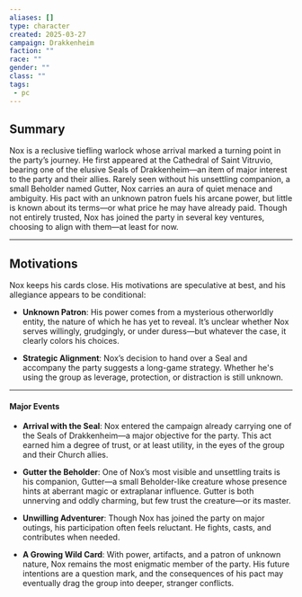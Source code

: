 ```yaml
---
aliases: []
type: character
created: 2025-03-27
campaign: Drakkenheim
faction: ""
race: ""
gender: ""
class: ""
tags:
 - pc
---
```

## **Summary**

Nox is a reclusive tiefling warlock whose arrival marked a turning point in the party’s journey. He first appeared at the Cathedral of Saint Vitruvio, bearing one of the elusive Seals of Drakkenheim—an item of major interest to the party and their allies. Rarely seen without his unsettling companion, a small Beholder named Gutter, Nox carries an aura of quiet menace and ambiguity. His pact with an unknown patron fuels his arcane power, but little is known about its terms—or what price he may have already paid. Though not entirely trusted, Nox has joined the party in several key ventures, choosing to align with them—at least for now.

---

## **Motivations**

Nox keeps his cards close. His motivations are speculative at best, and his allegiance appears to be conditional:

- **Unknown Patron**: His power comes from a mysterious otherworldly entity, the nature of which he has yet to reveal. It’s unclear whether Nox serves willingly, grudgingly, or under duress—but whatever the case, it clearly colors his choices.
    
- **Strategic Alignment**: Nox’s decision to hand over a Seal and accompany the party suggests a long-game strategy. Whether he's using the group as leverage, protection, or distraction is still unknown.
    

---

#### **Major Events**

- **Arrival with the Seal**: Nox entered the campaign already carrying one of the Seals of Drakkenheim—a major objective for the party. This act earned him a degree of trust, or at least utility, in the eyes of the group and their Church allies.
    
- **Gutter the Beholder**: One of Nox’s most visible and unsettling traits is his companion, Gutter—a small Beholder-like creature whose presence hints at aberrant magic or extraplanar influence. Gutter is both unnerving and oddly charming, but few trust the creature—or its master.
    
- **Unwilling Adventurer**: Though Nox has joined the party on major outings, his participation often feels reluctant. He fights, casts, and contributes when needed.
    
- **A Growing Wild Card**: With power, artifacts, and a patron of unknown nature, Nox remains the most enigmatic member of the party. His future intentions are a question mark, and the consequences of his pact may eventually drag the group into deeper, stranger conflicts.
